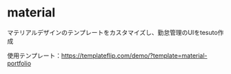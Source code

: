 # material
マテリアルデザインのテンプレートをカスタマイズし、勤怠管理のUIをtesuto作成

使用テンプレート：https://templateflip.com/demo/?template=material-portfolio
